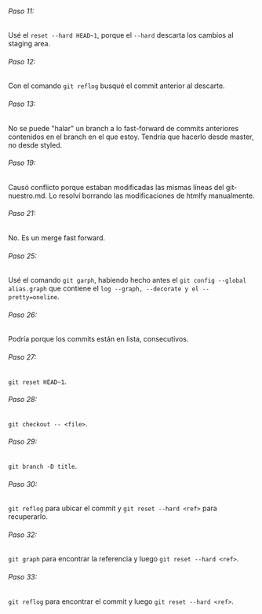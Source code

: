 ###### Paso 11:
Usé el `reset --hard HEAD~1`, porque el `--hard` descarta los cambios 
al staging area.

###### Paso 12:
Con el comando `git reflog` busqué el commit anterior al descarte.

###### Paso 13:
No se puede "halar" un branch a lo fast-forward de commits anteriores
contenidos en el branch en el que estoy. Tendría que hacerlo desde master,
no desde styled.

###### Paso 19:
Causó conflicto porque estaban modificadas las mismas líneas del 
git-nuestro.md. Lo resolví borrando las modificaciones de htmlfy manualmente.

###### Paso 21:
No. Es un merge fast forward.

###### Paso 25:
Usé el comando `git garph`, habiendo hecho antes el `git config --global 
alias.graph` que contiene 
el `log --graph, --decorate y el --pretty=oneline`.

###### Paso 26:
Podría porque los commits están en lista, consecutivos.

###### Paso 27:
`git reset HEAD~1`.

###### Paso 28:
`git checkout -- <file>`.

###### Paso 29:
`git branch -D title`.

###### Paso 30:
`git reflog` para ubicar el commit y `git reset --hard <ref>` para 
recuperarlo.

###### Paso 32:
`git graph` para encontrar la referencia y luego `git reset --hard <ref>`.

###### Paso 33:
`git reflog` para encontrar el commit y luego `git reset --hard <ref>`.



